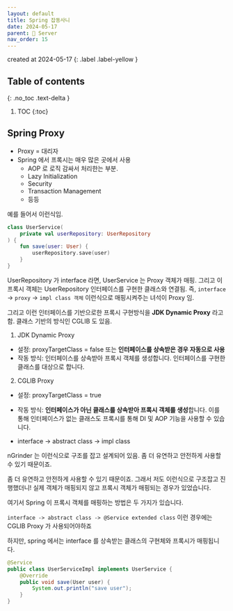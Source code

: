 ```yaml
---
layout: default
title: Spring 잡동사니
date: 2024-05-17
parent: 📌 Server
nav_order: 15
---
```


created at 2024-05-17
{: .label .label-yellow }

## Table of contents
{: .no_toc .text-delta }

1. TOC
{:toc}

## Spring Proxy

* Proxy = 대리자
* Spring 에서 프록시는 매우 많은 곳에서 사용
  * AOP 로 로직 감싸서 처리한는 부분.
  * Lazy Initialization
  * Security
  * Transaction Management
  * 등등

예를 들어서 이런식임.

```kotlin
class UserService(
    private val userRepository: UserRepository
) {
    fun save(user: User) {
        userRepository.save(user)
    }
}
```

UserRepository 가 interface 라면, UserService 는 Proxy 객체가 매핑. 그리고 이 프록시 객체는 UserRepository 인터페이스를 구현한 클래스와 연결됨. 즉, `interface` -> `proxy` -> `impl class 객체` 이런식으로 매핑시켜주는 녀석이 Proxy 임.

그리고 이런 인터페이스를 기반으로한 프록시 구현방식을 **JDK Dynamic Proxy** 라고 함. 클래스 기반의 방식인 CGLIB 도 있음.

1.	JDK Dynamic Proxy
* 설정: proxyTargetClass = false 또는 **인터페이스를 상속받은 경우 자동으로 사용**
* 작동 방식: 인터페이스를 상속받아 프록시 객체를 생성합니다. 인터페이스를 구현한 클래스를 대상으로 합니다.

2. CGLIB Proxy
* 설정: proxyTargetClass = true
* 작동 방식: **인터페이스가 아닌 클래스를 상속받아 프록시 객체를 생성**합니다. 이를 통해 인터페이스가 없는 클래스도 프록시를 통해 DI 및 AOP 기능을 사용할 수 있습니다.

* interface -> abstract class -> impl class

nGrinder 는 이런식으로 구조를 잡고 설계되어 있음. 좀 더 유연하고 안전하게 사용할 수 있기 때문이죠.



좀 더 유연하고 안전하게 사용할 수 있기 때문이죠. 그래서 저도 이런식으로 구조잡고 진행했더니! 실제 객체가 매핑되지 않고 프록시 객체가 매핑되는 경우가 있었습니다.

여기서 Spring 이 프록시 객체를 매핑하는 방법은 두 가지가 있습니다.

`interface -> abstract class -> @Service extended class` 이런 경우에는 CGLIB Proxy 가 사용되어야하죠


하지만, spring 에서는 interface 를 상속받는 클래스의 구현체와 프록시가 매핑됩니다.

```java
@Service
public class UserServiceImpl implements UserService {
    @Override
    public void save(User user) {
        System.out.println("save user");
    }
}
```


